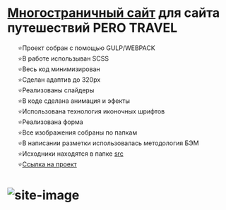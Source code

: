 <h1> <a href="https://kulakovskyi.github.io/peroTravel/" target="_blank">Многостраничный сайт</a> для сайта путешествий PERO TRAVEL</h1>
<ul type="none">
  <li>⭐Проект собран с помощью GULP/WEBPACK</li>
  <li>⭐В работе использыван SCSS</li>
  <li>⭐Весь код минимизирован</li>
  <li>⭐Сделан адаптив до 320px</li>
  <li>⭐Реализованы слайдеры</li>
  <li>⭐В коде сделана анимация и эфекты</li>
  <li>⭐Использована технология иконочных шрифтов</li>
  <li>⭐Реализована форма</li>
  <li>⭐Все изображения собраны по папкам</li>
  <li>⭐В написании разметки использовалась методология БЭМ</li>
  <li>⭐Исходники находятся в папке <a href="https://github.com/kulakovskyi/peroTravel/tree/main/src">src</a></li>
  <li>⭐<a href="https://kulakovskyi.github.io/peroTravel/">Ссылка на проект</a></li>
</ul>

<h1><h1>

<img src="https://github.com/kulakovskyi/peroTravel/blob/main/readme-img/peroTravel.jpg" alt="site-image" />
